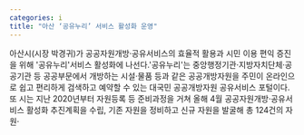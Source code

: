```yaml
---
categories: i
title: "아산 ‘공유누리’ 서비스 활성화 운영"
---
```

아산시(시장 박경귀)가 공공자원개방·공유서비스의 효율적 활용과 시민 이용 편익 증진을 위해 &#39;공유누리&#39;서비스 활성화에 나선다.&#39;공유누리&#39;는 중앙행정기관·지방자치단체·공공기관 등 공공부문에서 개방하는 시설·물품 등과 같은 공공개방자원을 주민이 온라인으로 쉽고 편리하게 검색하고 예약할 수 있는 대국민 공공개방자원 공유서비스 포털이다.또 시는 지난 2020년부터 자원등록 등 준비과정을 거쳐 올해 4월 공공자원개방·공유서비스 활성화 추진계획을 수립, 기존 자원을 정비하고 신규 자원을 발굴해 총 124건의 자원·